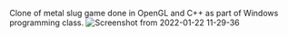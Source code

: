 Clone of metal slug game done in OpenGL and C++ as part of Windows programming class. 
![Screenshot from 2022-01-22 11-29-36](https://user-images.githubusercontent.com/98211431/150635011-1e192bc0-2be0-43ff-95c3-86833e5ee30b.png)
